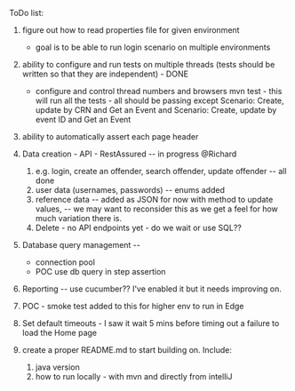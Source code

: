 ToDo list:

1. figure out how to read properties file for given environment 
   - goal is to be able to run login scenario on multiple environments
   
2. ability to configure and run tests on multiple threads (tests should be written so that they are independent) - DONE
   - configure and control thread numbers and browsers
mvn test - this will run all the tests - all should be passing except   Scenario: Create, update by CRN and Get an Event and Scenario: Create, update by event ID and Get an Event

3. ability to automatically assert each page header

4. Data creation - API - RestAssured  -- in progress @Richard
   1. e.g. login, create an offender, search offender, update offender  -- all done
   2. user data (usernames, passwords)  -- enums added
   3. reference data  -- added as JSON for now with method to update values, 
                      -- we may want to reconsider this as we get a feel for how much variation there is.
   4. Delete - no API endpoints yet - do we wait or use SQL??
   
5. Database query management  -- 
   - connection pool 
   - POC use db query in step assertion
   
6. Reporting  -- use cucumber??  I've enabled it but it needs improving on.

7. POC - smoke test added to this for higher env to run in Edge

8. Set default timeouts - I saw it wait 5 mins before timing out a failure to load the Home page

9. create a proper README.md to start building on. Include:
   1. java version
   2. how to run locally - with mvn and directly from intelliJ
